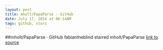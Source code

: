 ```yaml
---
layout: post
title: mholt/PapaParse · GitHub
date: July 17, 2014 at 06:14AM
tags: github, stars
---
```

##mholt/PapaParse · GitHub
fabiantheblind starred mholt/PapaParse
[link to source](http://ift.tt/1mMaTSz) 
